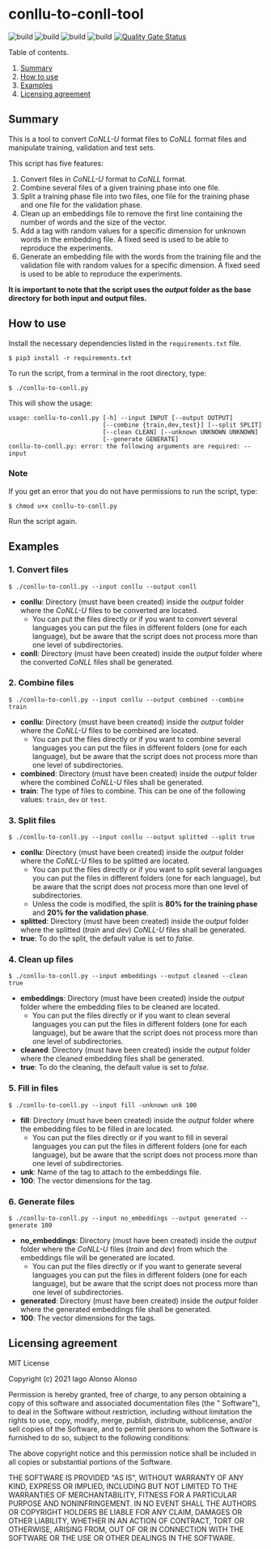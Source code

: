 # conllu-to-conll-tool

![build](https://img.shields.io/badge/build-passing-success) ![build](https://img.shields.io/badge/license-MIT-success) ![build](https://img.shields.io/badge/python-3.6%2B-blue) ![build](https://img.shields.io/badge/platform-linux--64-lightgrey) [![Quality Gate Status](https://sonarcloud.io/api/project_badges/measure?project=MinionAttack_conllu-to-conll-tool&metric=alert_status)](https://sonarcloud.io/dashboard?id=MinionAttack_conllu-to-conll-tool)


Table of contents.

1. [Summary](#summary)
2. [How to use](#how-to-use)
3. [Examples](#examples)
4. [Licensing agreement](#licensing-agreement)

## Summary

This is a tool to convert *CoNLL-U* format files to *CoNLL* format files and manipulate training, validation and test sets.

This script has five features:

1. Convert files in *CoNLL-U* format to *CoNLL* format.
2. Combine several files of a given training phase into one file.
3. Split a training phase file into two files, one file for the training phase and one file for the validation phase.
4. Clean up an embeddings file to remove the first line containing the number of words and the size of the vector.
5. Add a tag with random values for a specific dimension for unknown words in the embedding file. A fixed seed is used to be able to
   reproduce the experiments.
6. Generate an embedding file with the words from the training file and the validation file with random values for a specific dimension. A
   fixed seed is used to be able to reproduce the experiments.

**It is important to note that the script uses the _output_ folder as the base directory for both input and output files.**

## How to use

Install the necessary dependencies listed in the `requirements.txt` file.

`$ pip3 install -r requirements.txt`

To run the script, from a terminal in the root directory, type:

`$ ./conllu-to-conll.py`

This will show the usage:

```  
usage: conllu-to-conll.py [-h] --input INPUT [--output OUTPUT]
                          [--combine {train,dev,test}] [--split SPLIT]
                          [--clean CLEAN] [--unknown UNKNOWN UNKNOWN]
                          [--generate GENERATE]
conllu-to-conll.py: error: the following arguments are required: --input  
```  

### Note

If you get an error that you do not have permissions to run the script, type:

`$ chmod u+x conllu-to-conll.py`

Run the script again.

## Examples

### 1. Convert files

`$ ./conllu-to-conll.py --input conllu --output conll`

- **conllu**: Directory (must have been created) inside the *output* folder where the *CoNLL-U* files to be converted are located.
  - You can put the files directly or if you want to convert several languages you can put the files in different folders (one for each language), but be aware that the script does not process more than one level of subdirectories.
- **conll**: Directory (must have been created) inside the *output* folder where the converted *CoNLL* files shall be generated.

### 2. Combine files

`$ ./conllu-to-conll.py --input conllu --output combined --combine train`

- **conllu**: Directory (must have been created) inside the *output* folder where the *CoNLL-U* files to be combined are located.
  - You can put the files directly or if you want to combine several languages you can put the files in different folders (one for each language), but be aware that the script does not process more than one level of subdirectories.
- **combined**: Directory (must have been created) inside the *output* folder where the combined *CoNLL-U* files shall be generated.
- **train**: The type of files to combine. This can be one of the following values: `train`, `dev` or `test`.

### 3. Split files

`$ ./conllu-to-conll.py --input conllu --output splitted --split true`

- **conllu**: Directory (must have been created) inside the *output* folder where the *CoNLL-U* files to be splitted are located.
  - You can put the files directly or if you want to split several languages you can put the files in different folders (one for each language), but be aware that the script does not process more than one level of subdirectories.
  - Unless the code is modified, the split is **80% for the training phase** and **20% for the validation phase**.
- **splitted**: Directory (must have been created) inside the *output* folder where the splitted (*train* and *dev*) *CoNLL-U* files shall be generated.
- **true**: To do the split, the default value is set to *false*.

### 4. Clean up files

`$ ./conllu-to-conll.py --input embeddings --output cleaned --clean true`

- **embeddings**: Directory (must have been created) inside the *output* folder where the embedding files to be cleaned are located.
  - You can put the files directly or if you want to clean several languages you can put the files in different folders (one for each
    language), but be aware that the script does not process more than one level of subdirectories.
- **cleaned**: Directory (must have been created) inside the *output* folder where the cleaned embedding files shall be generated.
- **true**: To do the cleaning, the default value is set to *false*.

### 5. Fill in files

`$ ./conllu-to-conll.py --input fill -unknown unk 100`

- **fill**: Directory (must have been created) inside the *output* folder where the embedding files to be filled in are located.
  - You can put the files directly or if you want to fill in several languages you can put the files in different folders (one for each
    language), but be aware that the script does not process more than one level of subdirectories.
- **unk**: Name of the tag to attach to the embeddings file.
- **100**: The vector dimensions for the tag.

### 6. Generate files

`$ ./conllu-to-conll.py --input no_embeddings --output generated --generate 100`

- **no_embeddings**: Directory (must have been created) inside the *output* folder where the *CoNLL-U* files (*train* and *dev*) from which
  the embeddings file will be generated are located.
  - You can put the files directly or if you want to generate several languages you can put the files in different folders (one for each
    language), but be aware that the script does not process more than one level of subdirectories.
- **generated**: Directory (must have been created) inside the *output* folder where the generated embeddings file shall be generated.
- **100**: The vector dimensions for the tags.

## Licensing agreement

MIT License

Copyright (c) 2021 Iago Alonso Alonso

Permission is hereby granted, free of charge, to any person obtaining a copy of this software and associated documentation files (the "
Software"), to deal in the Software without restriction, including without limitation the rights to use, copy, modify, merge, publish,
distribute, sublicense, and/or sell copies of the Software, and to permit persons to whom the Software is furnished to do so, subject to the
following conditions:

The above copyright notice and this permission notice shall be included in all copies or substantial portions of the Software.

THE SOFTWARE IS PROVIDED "AS IS", WITHOUT WARRANTY OF ANY KIND, EXPRESS OR IMPLIED, INCLUDING BUT NOT LIMITED TO THE WARRANTIES OF MERCHANTABILITY, FITNESS FOR A PARTICULAR PURPOSE AND NONINFRINGEMENT. IN NO EVENT SHALL THE AUTHORS OR COPYRIGHT HOLDERS BE LIABLE FOR ANY CLAIM, DAMAGES OR OTHER LIABILITY, WHETHER IN AN ACTION OF CONTRACT, TORT OR OTHERWISE, ARISING FROM, OUT OF OR IN CONNECTION WITH THE SOFTWARE OR THE USE OR OTHER DEALINGS IN THE SOFTWARE.
